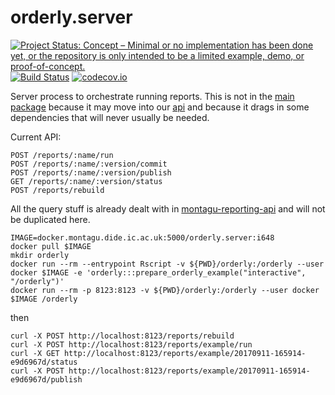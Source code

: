# orderly.server

[![Project Status: Concept – Minimal or no implementation has been done yet, or the repository is only intended to be a limited example, demo, or proof-of-concept.](http://www.repostatus.org/badges/latest/concept.svg)](http://www.repostatus.org/#concept)
[![Build Status](https://travis-ci.org/vimc/orderly.server.svg?branch=master)](https://travis-ci.org/vimc/orderly.server)
[![codecov.io](https://codecov.io/github/vimc/orderly.server/coverage.svg?branch=master)](https://codecov.io/github/vimc/orderly.server?branch=master)

Server process to orchestrate running reports.  This is not in the [main package](https://github.com/vimc/orderly) because it may move into our [api](https://github.com/vimc/montagu-reporting-api) and because it drags in some dependencies that will never usually be needed.

Current API:

```
POST /reports/:name/run
POST /reports/:name/:version/commit
POST /reports/:name/:version/publish
GET /reports/:name/:version/status
POST /reports/rebuild
```

All the query stuff is already dealt with in [montagu-reporting-api](https://github.com/vimc/montagu-reporting-api) and will not be duplicated here.

```
IMAGE=docker.montagu.dide.ic.ac.uk:5000/orderly.server:i648
docker pull $IMAGE
mkdir orderly
docker run --rm --entrypoint Rscript -v ${PWD}/orderly:/orderly --user docker $IMAGE -e 'orderly:::prepare_orderly_example("interactive", "/orderly")'
docker run --rm -p 8123:8123 -v ${PWD}/orderly:/orderly --user docker $IMAGE /orderly
```

then

```
curl -X POST http://localhost:8123/reports/rebuild
curl -X POST http://localhost:8123/reports/example/run
curl -X GET http://localhost:8123/reports/example/20170911-165914-e9d6967d/status
curl -X POST http://localhost:8123/reports/example/20170911-165914-e9d6967d/publish
```
